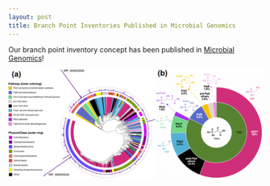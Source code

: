 ```yaml
---
layout: post
title: Branch Point Inventories Published in Microbial Genomics
---
```




Our branch point inventory concept has been published in [Microbial Genomics](https://www.microbiologyresearch.org/content/journal/mgen/10.1099/mgen.0.000781)!<br/>
  

  
  ![image](/mgen.gif)
  


